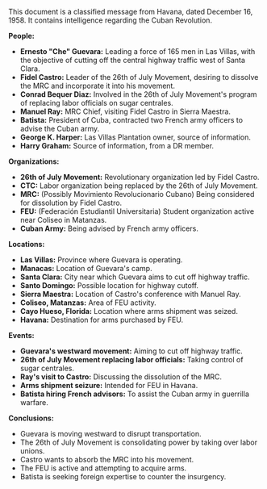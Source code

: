 This document is a classified message from Havana, dated December 16, 1958. It contains intelligence regarding the Cuban Revolution.

**People:**

*   **Ernesto "Che" Guevara:** Leading a force of 165 men in Las Villas, with the objective of cutting off the central highway traffic west of Santa Clara.
*   **Fidel Castro:** Leader of the 26th of July Movement, desiring to dissolve the MRC and incorporate it into his movement.
*   **Conrad Bequer Diaz:** Involved in the 26th of July Movement's program of replacing labor officials on sugar centrales.
*   **Manuel Ray:** MRC Chief, visiting Fidel Castro in Sierra Maestra.
*   **Batista:** President of Cuba, contracted two French army officers to advise the Cuban army.
*   **George K. Harper:** Las Villas Plantation owner, source of information.
*   **Harry Graham:** Source of information, from a DR member.

**Organizations:**

*   **26th of July Movement:** Revolutionary organization led by Fidel Castro.
*   **CTC:** Labor organization being replaced by the 26th of July Movement.
*   **MRC:** (Possibly Movimiento Revolucionario Cubano) Being considered for dissolution by Fidel Castro.
*   **FEU:** (Federación Estudiantil Universitaria) Student organization active near Coliseo in Matanzas.
*   **Cuban Army:** Being advised by French army officers.

**Locations:**

*   **Las Villas:** Province where Guevara is operating.
*   **Manacas:** Location of Guevara's camp.
*   **Santa Clara:** City near which Guevara aims to cut off highway traffic.
*   **Santo Domingo:** Possible location for highway cutoff.
*   **Sierra Maestra:** Location of Castro's conference with Manuel Ray.
*   **Coliseo, Matanzas:** Area of FEU activity.
*   **Cayo Hueso, Florida:** Location where arms shipment was seized.
*   **Havana:** Destination for arms purchased by FEU.

**Events:**

*   **Guevara's westward movement:** Aiming to cut off highway traffic.
*   **26th of July Movement replacing labor officials:** Taking control of sugar centrales.
*   **Ray's visit to Castro:** Discussing the dissolution of the MRC.
*   **Arms shipment seizure:** Intended for FEU in Havana.
*   **Batista hiring French advisors:** To assist the Cuban army in guerrilla warfare.

**Conclusions:**

*   Guevara is moving westward to disrupt transportation.
*   The 26th of July Movement is consolidating power by taking over labor unions.
*   Castro wants to absorb the MRC into his movement.
*   The FEU is active and attempting to acquire arms.
*   Batista is seeking foreign expertise to counter the insurgency.
